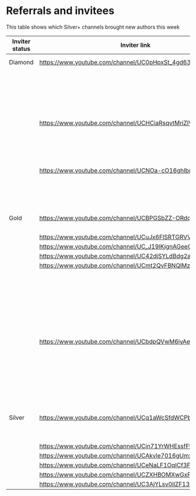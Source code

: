 # Referrals and invitees

This table shows which Silver+ channels brought new authors this week

| Inviter status | Inviter link | Channel ID | Link YT | Status |
| --- | --- | --- | --- | --- |
| Diamond | https://www.youtube.com/channel/UC0pHpxSt_4gd63WylQL0cVQ | 44254 | https://www.youtube.com/channel/UCZmISvSZxhunG4UYC7MvhGQ | Opted Out |
|  |  |  | https://www.youtube.com/channel/UC_ImJGhxdzsTalTll6ER2LQ | Bronze |
|  |  |  | https://www.youtube.com/channel/UCNVfgP9_1J8aOJAfxu_a9ew | Bronze |
|  |  |  | https://www.youtube.com/channel/UC9XSyzjJ1T2YbQ8ql3O_nBw | Bronze |
|  |  |  | https://www.youtube.com/channel/UCF9ltVWgE6DXSc0BwuLNijg | Bronze |
|  |  |  | https://www.youtube.com/channel/UCyP8QT7sPCkFLLOy4a14ooA | Bronze |
|  | https://www.youtube.com/channel/UCHCiaRsqvtMriZlVxYMP5ig | 47429 | https://www.youtube.com/channel/UCFjE9uVuiMZQ1jZF-uGRE9Q | Bronze |
|  |  |  | https://www.youtube.com/channel/UCJIDo0Ujd1vb9sqhdZ-jazw | Bronze |
|  |  |  | https://www.youtube.com/channel/UCZqNHVw-kcQct7XROozp4dA | Bronze |
|  |  |  | https://www.youtube.com/channel/UCiIUOX4U8uWTuOEut0zKGVA | Bronze |
|  |  |  | https://www.youtube.com/channel/UCNHLEipaKRLrzYXdJoIUX4g | Bronze |
|  | https://www.youtube.com/channel/UCNOa-cO16ghIbnFnReO5zEQ | 54770 | https://www.youtube.com/channel/UCm-Rw48HK0wmxA3Y9rFIR2g | Bronze |
|  |  |  | https://www.youtube.com/channel/UCvfXEzlqt4HwF6m-xwLLyLw | Rejected |
|  |  |  | https://www.youtube.com/channel/UCPS7vEkA_z7EXTRaj7S41tQ | Bronze |
|  |  |  | https://www.youtube.com/channel/UCvGdXxMvboJZ7huW0bNEfLQ | Rejected |
|  |  |  | https://www.youtube.com/channel/UCMeWITImpXoPSdylRAfgiAA | Bronze |
| Gold | https://www.youtube.com/channel/UCBPGSbZZ-ORdqrt2-tOrO9w | 42049 | https://www.youtube.com/channel/UCzueqMpt0-3ji9USoPiUzJA | Bronze |
|  |  |  | https://www.youtube.com/channel/UCS5VaNM-RKFGV3ItOo0IaFA | Bronze |
|  | https://www.youtube.com/channel/UCuJx6FlSRTGRVVAJQ4E9IMg | 43600 | https://www.youtube.com/channel/UCgScHkK6VUQQlRA4QwZvo7g | Bronze |
|  | https://www.youtube.com/channel/UC_J19lKignAGeeQE8LRkVwQ | 51578 | https://www.youtube.com/channel/UCXeq3mD4-Tgvez2pfIByQ_g | Bronze |
|  | https://www.youtube.com/channel/UC42djSYLdBdg2aQTiMgZiLA | 36949 | https://www.youtube.com/channel/UCAaMo1NVAVlybjnc-ITqRJQ | Bronze |
|  | https://www.youtube.com/channel/UCmt2QvFBNQlMzw_5sgLPFnQ | 50853 | https://www.youtube.com/channel/UCUx9XUlaTGCbDJgK_Cxh-GQ | Bronze |
|  |  |  | https://www.youtube.com/channel/UC7W7JyZcqwZ-EYm5c6LBmxA | Silver |
|  |  |  | https://www.youtube.com/channel/UCYmKVEGmFY96KrWqdhEg4aQ | Bronze |
|  |  |  | https://www.youtube.com/channel/UC1scE9msfyovMvwM1JUke8g | Bronze |
|  |  |  | https://www.youtube.com/channel/UCrU4wfbVExeFXAJIv25xgPQ | Bronze |
|  |  |  | https://www.youtube.com/channel/UCpEiH7Et3UiVXh5ekcu2_Jw | Bronze |
|  |  |  | https://www.youtube.com/channel/UC8PcVxhvoQ_J8TGsdTAfKLw | Bronze |
|  |  |  | https://www.youtube.com/channel/UCwS3-lOc5KjIZ5aLxU6P8zQ | Bronze |
|  | https://www.youtube.com/channel/UCbdpQVwM6iyAe2VpAnFTBxw | 46449 | https://www.youtube.com/channel/UC5rRNrDEi8YHKlCfWEdG66A | Bronze |
|  |  |  | https://www.youtube.com/channel/UCXCB9kzevuJ0zaXfghQhRGQ | Bronze |
|  |  |  | https://www.youtube.com/channel/UCp7D12IqXkssPUKZ7Ifg0pQ | Bronze |
|  |  |  | https://www.youtube.com/channel/UCE38uFvTArvXIg-FVmBklMQ | Bronze |
|  |  |  | https://www.youtube.com/channel/UC8weovrd6Y7ERb9l2466dNQ | Bronze |
|  |  |  | https://www.youtube.com/channel/UCFonSIyupIMPr21OkLUKYSg | Bronze |
|  |  |  | https://www.youtube.com/channel/UChBWoqSbGB8EzR8R4dYauWg | Bronze |
|  |  |  | https://www.youtube.com/channel/UC2xKNQja4aMUj-1BvlrhjJw | Bronze |
| Silver | https://www.youtube.com/channel/UCq1aWcSfdWCPbprYYxC_FOA | 29772 | https://www.youtube.com/channel/UCJbkfxngk5mWfO5G4cNQr4A | Bronze |
|  |  |  | https://www.youtube.com/channel/UCsl9eokQeu-NNxfJCkNt01g | Bronze |
|  |  |  | https://www.youtube.com/channel/UCuO4a12d4fCWwCJoc5F4kFQ | Bronze |
|  | https://www.youtube.com/channel/UCin71YrWHEssfFtfENKEwNw | 41203 | https://www.youtube.com/channel/UCKpTV1rmywg1SpfktNnaK2A | Bronze |
|  | https://www.youtube.com/channel/UCAkvle7016gUmxIqMH45qkw | 44819 | https://www.youtube.com/channel/UCQme10gXGdUPuYqebi5vvXw | Bronze |
|  | https://www.youtube.com/channel/UCeNaLF1OqICf3FVot1_NR4w | 28652 | https://www.youtube.com/channel/UCS1axYvWfqk3wFr8H9miIEw | Silver |
|  | https://www.youtube.com/channel/UCZXHBOMXwGxPwsw4j_8dqHw | 58054 | https://www.youtube.com/channel/UChxof86UTJcbgOA0CW2TWPg | Rejected |
|  | https://www.youtube.com/channel/UC3AjYLsv0ilZF13hXAWie5Q | 29707 | https://www.youtube.com/channel/UCYMIXWD3te4ZR0_6fN8cyKw | Bronze |